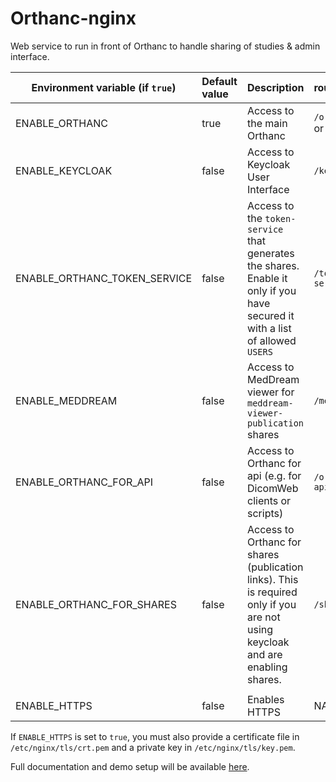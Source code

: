 <!--
SPDX-FileCopyrightText: 2022 - 2023 Orthanc Team SRL <info@orthanc.team>

SPDX-License-Identifier: CC0-1.0
-->

# Orthanc-nginx

Web service to run in front of Orthanc to handle sharing of studies & admin interface.

| Environment variable (if `true`) | Default value | Description                                                                                                                     | route             | redirected to container             |
|----------------------------------|:--------------|:--------------------------------------------------------------------------------------------------------------------------------|:------------------|:------------------------------------|
| ENABLE_ORTHANC                   | true          | Access to the main Orthanc                                                                                                      | `/orthanc/` or `/`| `http://orthanc:8042`               |
| ENABLE_KEYCLOAK                  | false         | Access to Keycloak User Interface                                                                                               | `/keycloak/`      | `http://keycloak:8080`              |
| ENABLE_ORTHANC_TOKEN_SERVICE     | false         | Access to the `token-service` that generates the shares.  Enable it only if you have secured it with a list of allowed `USERS`  | `/token-service/` | `http://orthanc-token-service:8000` |
| ENABLE_MEDDREAM                  | false         | Access to MedDream viewer for `meddream-viewer-publication` shares                                                              | `/meddream/`      | `http://meddream:8080`              |
| ENABLE_ORTHANC_FOR_API           | false         | Access to Orthanc for api (e.g. for DicomWeb clients or scripts)                                                                | `/orthanc-api/`   | `http://orthanc-for-api:8042`       |
| ENABLE_ORTHANC_FOR_SHARES        | false         | Access to Orthanc for shares (publication links).  This is required only if you are not using keycloak and are enabling shares. | `/shares/`        | `http://orthanc-for-shares:8042`    |
|                                  |               |                                                                                                                                 |                   |                                     |
| ENABLE_HTTPS                     | false         | Enables HTTPS                                                                                                                   | NA                | NA                                  |

If `ENABLE_HTTPS` is set to `true`, you must also provide a certificate file in `/etc/nginx/tls/crt.pem` and a private key in `/etc/nginx/tls/key.pem`.

Full documentation and demo setup will be available [here](https://github.com/orthanc-team/orthanc-share/tree/main).

